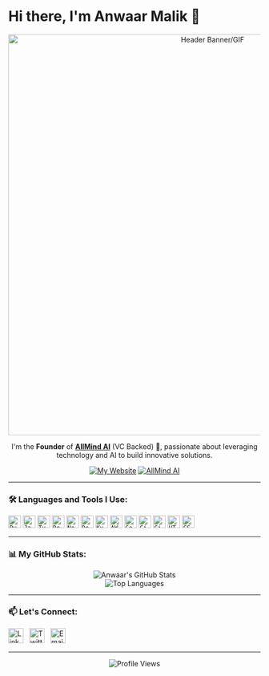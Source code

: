 # Hi there, I'm Anwaar Malik 👋

<p align="center">
  <a href="https://useallmind.ai/" target="_blank">
    <img src="https://YOUR_COOL_BANNER_OR_GIF_URL_HERE" alt="Header Banner/GIF" width="800"/>
    <!-- Find cool banners/GIFs on sites like Behance, Giphy, or create your own! -->
    <!-- Example placeholder (replace!): https://media.giphy.com/media/LnQjpWaON8nhr21yfX/giphy.gif -->
    <!-- Or a static banner could look very professional -->
  </a>
</p>

<div align="center">

  I'm the **Founder** of **[AllMind AI](https://useallmind.ai/)** (VC Backed) 🚀, passionate about leveraging technology and AI to build innovative solutions.

  [![My Website](https://img.shields.io/badge/Portfolio-AnwaarMalik.dev-blue?style=flat-square&logo=google-chrome&logoColor=white)](https://anwaarmalik.dev/)
  [![AllMind AI](https://img.shields.io/badge/Company-AllMind%20AI-success?style=flat-square&logo=data:image/svg+xml;base64,PHN2ZyBmaWxsPSJ3aGl0ZSIgcm9sZT0iaW1nIiB2aWV3Qm94PSIwIDAgMjQgMjQiIHhtbG5zPSJodHRwOi8vd3d3LnczLm9yZy8yMDAwL3N2ZyI+PHRpdGxlPkFsbE1pbmQgQUk8L3RpdGxlPjxwYXRoIGQ9Ik0xMiAwQzUuMzczIDAgMCA1LjM3MyAwIDEyczUuMzczIDEyIDEyIDEyIDEyLTUuMzczIDEyLTEyUzE4LjYyNyAwIDEyIDB6bTAgMjEuODhjLTUuNDM0IDAtOS44OC00LjQ0Ni05Ljg4LTkuODhTNi41NjYgMi4xMiAxMiAyLjEyczkuODggNC40NDYgOS44OCA5Ljg4UzE3LjQzNCAyMS44OCAxMiAyMS44OHoiLz48L3N2Zz4=)](https://useallmind.ai/)
  <!-- Add other relevant badges like LinkedIn, Twitter using Shields.io or Simple Icons -->
  <!-- Example LinkedIn: [![LinkedIn](https://img.shields.io/badge/LinkedIn--blue?style=flat-square&logo=linkedin&logoColor=white)](https://www.linkedin.com/in/YOUR_LINKEDIN/) -->
  <!-- Example Twitter: [![Twitter](https://img.shields.io/badge/Twitter--blue?style=flat-square&logo=twitter&logoColor=white)](https://twitter.com/YOUR_TWITTER/) -->

</div>

---

### 🛠️ Languages and Tools I Use:

<p align="left">
  <!-- Add YOUR skills here! Find icons via https://devicon.dev/ or https://simpleicons.org/ -->
  <code><img height="25" src="https://cdn.simpleicons.org/python/3776AB" alt="Python"></code>
  <code><img height="25" src="https://cdn.simpleicons.org/javascript/F7DF1E" alt="JavaScript"></code>
  <code><img height="25" src="https://cdn.simpleicons.org/typescript/3178C6" alt="TypeScript"></code>
  <code><img height="25" src="https://cdn.simpleicons.org/react/61DAFB" alt="React"></code>
  <code><img height="25" src="https://cdn.simpleicons.org/nodedotjs/339933" alt="Node.js"></code>
  <code><img height="25" src="https://cdn.simpleicons.org/docker/2496ED" alt="Docker"></code>
  <code><img height="25" src="https://cdn.simpleicons.org/kubernetes/326CE5" alt="Kubernetes"></code>
  <code><img height="25" src="https://cdn.simpleicons.org/amazonaws/232F3E" alt="AWS"></code>
  <code><img height="25" src="https://cdn.simpleicons.org/googlecloud/4285F4" alt="Google Cloud"></code>
  <code><img height="25" src="https://cdn.simpleicons.org/git/F05032" alt="Git"></code>
  <code><img height="25" src="https://cdn.simpleicons.org/github/181717" alt="GitHub"></code>
  <code><img height="25" src="https://cdn.simpleicons.org/html5/E34F26" alt="HTML5"></code>
  <code><img height="25" src="https://cdn.simpleicons.org/css3/1572B6" alt="CSS3"></code>
  <!-- Add more as needed -->
</p>

---

### 📊 My GitHub Stats:

<p align="center">
  <img src="https://github-readme-stats-k5ftlx7z3-anwaars-projects.vercel.app/api?username=Anthologycodes&count_private=true&show_icons=true&theme=tokyonight&hide_border=true&include_all_commits=true" alt="Anwaar's GitHub Stats" />
  <br/>
  <img src="https://github-readme-stats-k5ftlx7z3-anwaars-projects.vercel.app/api/top-langs/?username=Anthologycodes&layout=compact&theme=tokyonight&hide_border=true&langs_count=8" alt="Top Languages" />
  <!-- You can change the theme! Popular themes: dracula, github_dark, radical, gruvbox, nord, merko, material-palenight -->
</p>

---

### 📫 Let's Connect:

<p align="left">
  <!-- Replace # with your actual profile URLs -->
  <a href="https://www.linkedin.com/in/YOUR_LINKEDIN_USERNAME" target="_blank"><img height="30" src="https://cdn.simpleicons.org/linkedin/0A66C2" alt="LinkedIn"></a>  
  <a href="https://twitter.com/YOUR_TWITTER_USERNAME" target="_blank"><img height="30" src="https://cdn.simpleicons.org/twitter/1DA1F2" alt="Twitter"></a>  
  <a href="mailto:YOUR_EMAIL@example.com" target="_blank"><img height="30" src="https://cdn.simpleicons.org/gmail/D14836" alt="Email"></a>  
  <!-- Add other relevant links like DEV.to, Medium, etc. -->
  <!-- <a href="https://dev.to/YOUR_DEVTO_USERNAME" target="_blank"><img height="30" src="https://cdn.simpleicons.org/devdotto/0A0A0A" alt="Dev.to"></a>   -->
</p>

---

<p align="center">
  <img src="https://komarev.com/ghpvc/?username=Anthologycodes&style=flat-square&color=blue" alt="Profile Views"/>
</p>

<!-- Optional: Add a last updated timestamp -->
<!-- Last updated: April 24, 2025 -->
